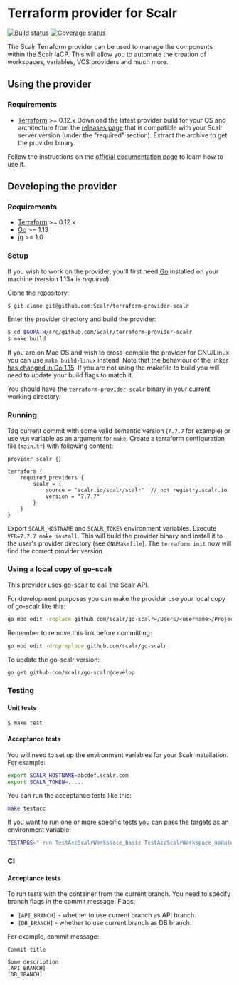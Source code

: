 # Terraform provider for Scalr
[![Build status](https://github.com/Scalr/terraform-provider-scalr/workflows/default/badge.svg)](https://github.com/Scalr/terraform-provider-scalr/actions) [![Coverage status](https://coveralls.io/repos/github/Scalr/terraform-provider-scalr/badge.svg?branch=develop)](https://coveralls.io/github/Scalr/terraform-provider-scalr?branch=develop)

The Scalr Terraform provider can be used to manage the components within the Scalr IaCP.
This will allow you to automate the creation of workspaces, variables, VCS providers and much more.

## Using the provider
### Requirements
- [Terraform](https://www.terraform.io/downloads.html) >= 0.12.x
Download the latest provider build for your OS and architecture
from the [releases page](https://github.com/Scalr/terraform-provider-scalr/releases)
that is compatible with your Scalr server version (under the "required" section).
Extract the archive to get the provider binary.

Follow the instructions on the [official documentation page](https://docs.scalr.com/en/latest/scalr-terraform-provider/index.html) to learn how to use it.
## Developing the provider
### Requirements
- [Terraform](https://www.terraform.io/downloads.html) >= 0.12.x
- [Go](https://golang.org/doc/install) >= 1.13
- [jq](https://stedolan.github.io/jq/) >= 1.0

### Setup
If you wish to work on the provider, you'll first need [Go](http://www.golang.org) installed
on your machine (version 1.13+ is *required*).

Clone the repository:
```sh
$ git clone git@github.com:Scalr/terraform-provider-scalr
```

Enter the provider directory and build the provider:
```sh
$ cd $GOPATH/src/github.com/Scalr/terraform-provider-scalr
$ make build
```
If you are on Mac OS and wish to cross-compile the provider for GNU/Linux you can use `make build-linux` instead.
Note that the behaviour of the linker [has changed in Go 1.15](https://golang.org/doc/go1.15#linker).
If you are not using the makefile to build you will need to update your build flags to match it.

You should have the `terraform-provider-scalr` binary in your current working directory.

### Running

Tag current commit with some valid semantic version (`7.7.7` for example) or use `VER` variable as an argument for `make`.
Create a terraform configuration file (`main.tf`) with following content:
```
provider scalr {}

terraform {
    required_providers {
        scalr = {
            source = "scalr.io/scalr/scalr"  // not registry.scalr.io
            version = "7.7.7"
        }
    }
}
```
Export `SCALR_HOSTNAME` and `SCALR_TOKEN` environment variables.
Execute `VER=7.7.7 make install`. This will build the provider binary and install it to the user's provider directory (see `GNUMakefile`).
The `terraform init` now will find the correct provider version.

### Using a local copy of go-scalr
This provider uses [go-scalr](https://github.com/Scalr/go-scalr) to call the Scalr API.

For development purposes you can make the provider use your local copy of go-scalr like this:
```sh
go mod edit -replace github.com/scalr/go-scalr=/Users/<username>/Projects/scalr/go-scalr # this should be your path
```
Remember to remove this link before committing:
```sh
go mod edit -dropreplace github.com/scalr/go-scalr
```

To update the go-scalr version:
```sh
go get github.com/scalr/go-scalr@develop
```

### Testing
#### Unit tests
```sh
$ make test
```
#### Acceptance tests
You will need to set up the environment variables for your Scalr installation. For example:
```sh
export SCALR_HOSTNAME=abcdef.scalr.com
export SCALR_TOKEN=.....
```

You can run the acceptance tests like this:
```sh
make testacc
```
If you want to run one or more specific tests you can pass the targets as an environment variable:
```sh
TESTARGS="-run TestAccScalrWorkspace_basic TestAccScalrWorkspace_update" make testacc
```

### CI

#### Acceptance tests

To run tests with the container from the current branch. You need to specify branch flags in the commit message.
Flags:
- `[API_BRANCH]` - whether to use current branch as API branch.
- `[DB_BRANCH]` - whether to use current branch as DB branch.

For example, commit message:
```
Commit title

Some description
[API_BRANCH]
[DB_BRANCH]
```
